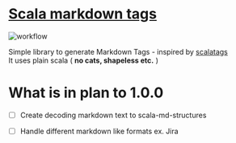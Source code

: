 # [Scala markdown tags](https://plmuninn.github.io/scala-md-tag/)

![workflow](https://github.com/plmuninn/scala-md-tag/actions/workflows/ci.yml/badge.svg)

Simple library to generate Markdown Tags - inspired by [scalatags](https://github.com/lihaoyi/scalatags)  
It uses plain scala ( **no cats, shapeless etc.** )

# What is in plan to 1.0.0
- [ ] Create decoding markdown text to scala-md-structures
- [ ] Handle different markdown like formats ex. Jira


